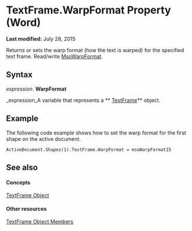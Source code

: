 
# TextFrame.WarpFormat Property (Word)

 **Last modified:** July 28, 2015

Returns or sets the warp format (how the text is warped) for the specified text frame. Read/write  [MsoWarpFormat](http://msdn.microsoft.com/library/481cead3-900f-66b6-8200-21342b0ce21c%28Office.15%29.aspx).

## Syntax

 _expression_. **WarpFormat**

 _expression_A variable that represents a  ** [TextFrame](46f7e410-80d9-9fe9-2224-488b623f8592.md)** object.


## Example

The following code example shows how to set the warp format for the first shape on the active document.


```
ActiveDocument.Shapes(1).TextFrame.WarpFormat = msoWarpFormat15
```


## See also


#### Concepts


 [TextFrame Object](46f7e410-80d9-9fe9-2224-488b623f8592.md)
#### Other resources


 [TextFrame Object Members](bb2efcc6-474f-3de5-6d20-940be7549112.md)
